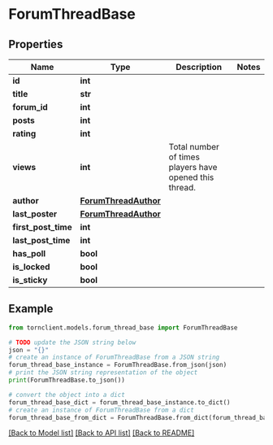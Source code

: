# ForumThreadBase


## Properties

Name | Type | Description | Notes
------------ | ------------- | ------------- | -------------
**id** | **int** |  | 
**title** | **str** |  | 
**forum_id** | **int** |  | 
**posts** | **int** |  | 
**rating** | **int** |  | 
**views** | **int** | Total number of times players have opened this thread. | 
**author** | [**ForumThreadAuthor**](ForumThreadAuthor.md) |  | 
**last_poster** | [**ForumThreadAuthor**](ForumThreadAuthor.md) |  | 
**first_post_time** | **int** |  | 
**last_post_time** | **int** |  | 
**has_poll** | **bool** |  | 
**is_locked** | **bool** |  | 
**is_sticky** | **bool** |  | 

## Example

```python
from tornclient.models.forum_thread_base import ForumThreadBase

# TODO update the JSON string below
json = "{}"
# create an instance of ForumThreadBase from a JSON string
forum_thread_base_instance = ForumThreadBase.from_json(json)
# print the JSON string representation of the object
print(ForumThreadBase.to_json())

# convert the object into a dict
forum_thread_base_dict = forum_thread_base_instance.to_dict()
# create an instance of ForumThreadBase from a dict
forum_thread_base_from_dict = ForumThreadBase.from_dict(forum_thread_base_dict)
```
[[Back to Model list]](../README.md#documentation-for-models) [[Back to API list]](../README.md#documentation-for-api-endpoints) [[Back to README]](../README.md)


